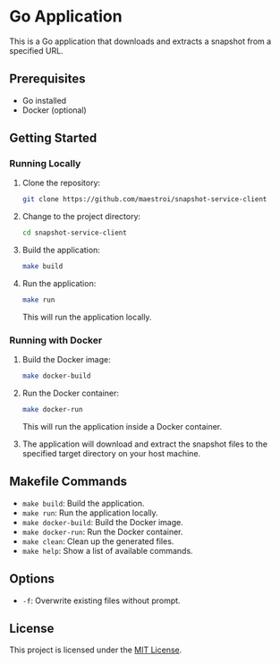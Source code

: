 # Go Application

This is a Go application that downloads and extracts a snapshot from a specified URL.

## Prerequisites

- Go installed
- Docker (optional)

## Getting Started

### Running Locally

1. Clone the repository:

   ```bash
   git clone https://github.com/maestroi/snapshot-service-client
   ```

2. Change to the project directory:

   ```bash
   cd snapshot-service-client
   ```

3. Build the application:

   ```bash
   make build
   ```

4. Run the application:

   ```bash
   make run
   ```

   This will run the application locally.

### Running with Docker

1. Build the Docker image:

   ```bash
   make docker-build
   ```

2. Run the Docker container:

   ```bash
   make docker-run
   ```

   This will run the application inside a Docker container.

3. The application will download and extract the snapshot files to the specified target directory on your host machine.

## Makefile Commands

- `make build`: Build the application.
- `make run`: Run the application locally.
- `make docker-build`: Build the Docker image.
- `make docker-run`: Run the Docker container.
- `make clean`: Clean up the generated files.
- `make help`: Show a list of available commands.

## Options

- `-f`: Overwrite existing files without prompt.

## License

This project is licensed under the [MIT License](LICENSE).
